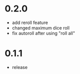 # 0.2.0

- add reroll feature
- changed maximum dice roll
- fix autoroll after using "roll all"

# 0.1.1

- release
